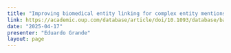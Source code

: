 ```yaml
---
title: "Improving biomedical entity linking for complex entity mentions with LLM-based text simplification"
link: https://academic.oup.com/database/article/doi/10.1093/database/baae067/7721591
date: "2025-04-17"
presenter: "Eduardo Grande"
layout: page
---
```

